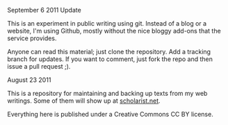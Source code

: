 September 6 2011
Update

This is an experiment in public writing using git. Instead
of a blog or a website, I'm using Github, mostly without the nice bloggy
add-ons that the service provides.

Anyone can read this material; just clone the repository. Add a tracking
branch for updates. If you want to comment, just fork the repo and then
issue a pull request ;). 


August 23 2011

This is a repository for maintaining and backing up texts from my web
writings. Some of them will show up at [scholarist.net](http://www.scholarist.net). 

Everything here is published  under a Creative Commons CC BY license.

